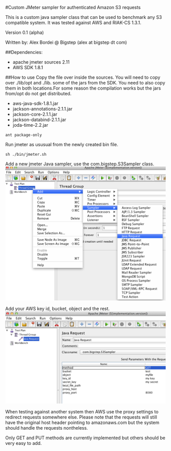 #Custom JMeter sampler for authenticated Amazon S3 requests

This is a custom java sampler class that can be used to benchmark any S3 compatible system.
It was tested against AWS and RIAK-CS 1.3.1.

Version 0.1 (alpha) 
 
Written by: Alex Bordei @ Bigstep
(alex at bigstep dt com)

##Dependencies:
* apache jmeter sources 2.11 
* AWS SDK 1.8.1

##How to use
Copy the file over inside the sources. 
You will need to copy over ./lib/opt and ./lib. some of the jars from the SDK. You need to also copy them in both locations.For some reason the compilation works but the jars from/opt do not get distributed.

* aws-java-sdk-1.8.1.jar
* jackson-annotations-2.1.1.jar
* jackson-core-2.1.1.jar
* jackson-databind-2.1.1.jar
* joda-time-2.2.jar

```
ant package-only
```
Run jmeter as ususual from the newly created bin file. 
```
sh ./bin/jmeter.sh 
```

Add a new jmeter Java sampler, use the com.bigstep.S3Sampler class.
![Alt text](/img/jmeter1.png?raw=true "Select jmeter custom sampler")

Add your AWS key id, bucket, object and the rest.
![Alt text](/img/jmeter2.png?raw=true "Configure jmeter sampler")

When testing against another system then AWS use the proxy settings to redirect requests somewhere else. Please note that the requests will still have the original host header pointing to amazonaws.com but the system should handle the requests nontheless.

Only GET and PUT methods are currently implemented but others should be very easy to add. 

